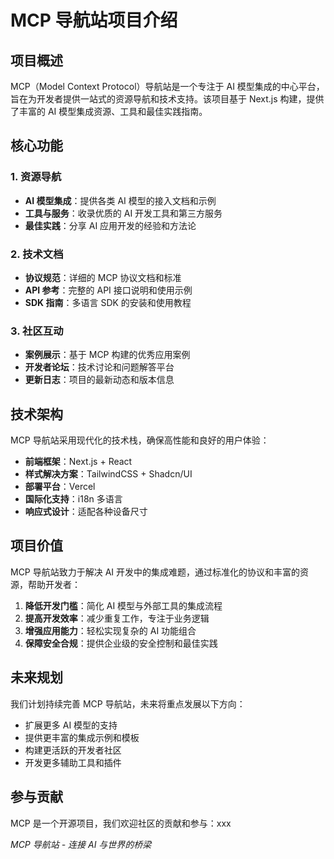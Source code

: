 # MCP 导航站项目介绍

## 项目概述

MCP（Model Context Protocol）导航站是一个专注于 AI 模型集成的中心平台，旨在为开发者提供一站式的资源导航和技术支持。该项目基于 Next.js 构建，提供了丰富的 AI 模型集成资源、工具和最佳实践指南。

## 核心功能

### 1. 资源导航

- **AI 模型集成**：提供各类 AI 模型的接入文档和示例
- **工具与服务**：收录优质的 AI 开发工具和第三方服务
- **最佳实践**：分享 AI 应用开发的经验和方法论

### 2. 技术文档

- **协议规范**：详细的 MCP 协议文档和标准
- **API 参考**：完整的 API 接口说明和使用示例
- **SDK 指南**：多语言 SDK 的安装和使用教程

### 3. 社区互动

- **案例展示**：基于 MCP 构建的优秀应用案例
- **开发者论坛**：技术讨论和问题解答平台
- **更新日志**：项目的最新动态和版本信息

## 技术架构

MCP 导航站采用现代化的技术栈，确保高性能和良好的用户体验：

- **前端框架**：Next.js + React
- **样式解决方案**：TailwindCSS + Shadcn/UI
- **部署平台**：Vercel
- **国际化支持**：i18n 多语言
- **响应式设计**：适配各种设备尺寸

## 项目价值

MCP 导航站致力于解决 AI 开发中的集成难题，通过标准化的协议和丰富的资源，帮助开发者：

1. **降低开发门槛**：简化 AI 模型与外部工具的集成流程
2. **提高开发效率**：减少重复工作，专注于业务逻辑
3. **增强应用能力**：轻松实现复杂的 AI 功能组合
4. **保障安全合规**：提供企业级的安全控制和最佳实践

## 未来规划

我们计划持续完善 MCP 导航站，未来将重点发展以下方向：

- 扩展更多 AI 模型的支持
- 提供更丰富的集成示例和模板
- 构建更活跃的开发者社区
- 开发更多辅助工具和插件

## 参与贡献

MCP 是一个开源项目，我们欢迎社区的贡献和参与：xxx


*MCP 导航站 - 连接 AI 与世界的桥梁*
 
